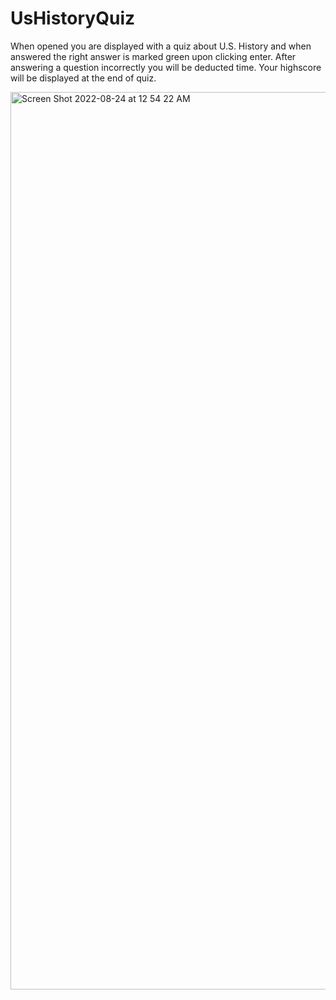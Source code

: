 # UsHistoryQuiz

When opened you are displayed with a quiz about U.S. History and when answered the right answer is marked green upon clicking enter.
After answering a question incorrectly you will be deducted time.
Your highscore will be displayed at the end of quiz.

<img width="1436" alt="Screen Shot 2022-08-24 at 12 54 22 AM" src="https://user-images.githubusercontent.com/103615246/186333125-36a12c6c-e50d-4e8f-af86-37d38a03565f.png">
